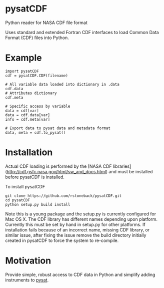 # pysatCDF
Python reader for NASA CDF file format

Uses standard and extended Fortran CDF interfaces to load Common Data Format (CDF) files into Python.

# Example
```
import pysatCDF
cdf = pysatCDF.CDF(filename)

# All variable data loaded into dictionary in .data
cdf.data
# Attributes dictionary
cdf.meta

# Specific access by variable
data = cdf[var]
data = cdf.data[var]
info = cdf.meta[var]

# Export data to pysat data and metadata format
data, meta = cdf.to_pysat()
```

# Installation
Actual CDF loading is performed by the [NASA CDF libraries] (http://cdf.gsfc.nasa.gov/html/sw_and_docs.html) 
and must be installed before pysatCDF is installed.

To install pysatCDF
```
git clone https://github.com/rstoneback/pysatCDF.git
cd pysatCDF
python setup.py build install
```
Note this is a young package and the setup.py is currently configured for Mac OS X. The CDF library has different names depending upon platform. Currently this must be set by hand in setup.py for other platforms. If installation fails because of an incorrect name, missing CDF library, or similar issue, after fixing the issue remove the build directory initially created in pysatCDF to force the system to re-compile.

# Motivation
Provide simple, robust access to CDF data in Python and simplify adding instruments to [pysat](https://github.com/rstoneback/pysat).
